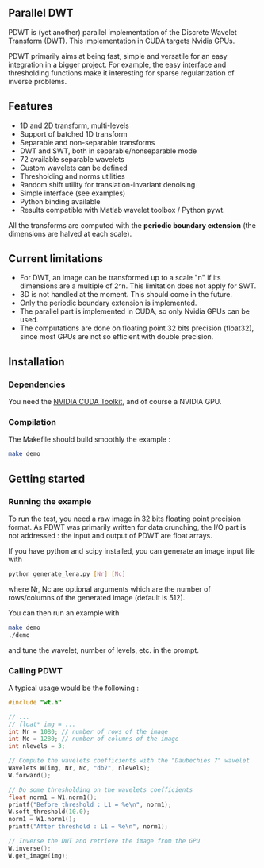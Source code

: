 ## Parallel DWT

PDWT is (yet another) parallel implementation of the Discrete Wavelet Transform (DWT).
This implementation in CUDA targets Nvidia GPUs.

PDWT primarily aims at being fast, simple and versatile for an easy integration in a bigger project.
For example, the easy interface and thresholding functions make it interesting for sparse regularization of inverse problems.


## Features

* 1D and 2D transform, multi-levels
* Support of batched 1D transform
* Separable and non-separable transforms
* DWT and SWT, both in separable/nonseparable mode
* 72 available separable wavelets
* Custom wavelets can be defined
* Thresholding and norms utilities
* Random shift utility for translation-invariant denoising
* Simple interface (see examples)
* Python binding available
* Results compatible with Matlab wavelet toolbox / Python pywt.

All the transforms are computed with the **periodic boundary extension** (the dimensions are halved at each scale).

## Current limitations

* For DWT, an image can be transformed up to a scale "n" if its dimensions are a multiple of 2^n. This limitation does not apply for SWT.
* 3D is not handled at the moment. This should come in the future.
* Only the periodic boundary extension is implemented.
* The parallel part is implemented in CUDA, so only Nvidia GPUs can be used.
* The computations are done on floating point 32 bits precision (float32), since most GPUs are not so efficient with double precision.


## Installation

### Dependencies

You need the [NVIDIA CUDA Toolkit](https://developer.nvidia.com/cuda-toolkit), and of course a NVIDIA GPU.

### Compilation

The Makefile should build smoothly the example :

```bash
make demo
```


## Getting started

### Running the example

To run the test, you need a raw image in 32 bits floating point precision format.
As PDWT was primarily written for data crunching, the I/O part is not addressed : the input and output of PDWT are float arrays.

If you have python and scipy installed, you can generate an image input file with

```bash
python generate_lena.py [Nr] [Nc]
```
where Nr, Nc are optional arguments which are the number of rows/columns of the generated image (default is 512).

You can then run an example with

```bash
make demo
./demo
```

and tune the wavelet, number of levels, etc. in the prompt.


### Calling PDWT

A typical usage would be the following :

```C
#include "wt.h"

// ...
// float* img = ...
int Nr = 1080; // number of rows of the image
int Nc = 1280; // number of columns of the image
int nlevels = 3;

// Compute the wavelets coefficients with the "Daubechies 7" wavelet
Wavelets W(img, Nr, Nc, "db7", nlevels);
W.forward();

// Do some thresholding on the wavelets coefficients
float norm1 = W1.norm1();
printf("Before threshold : L1 = %e\n", norm1);
W.soft_threshold(10.0);
norm1 = W1.norm1();
printf("After threshold : L1 = %e\n", norm1);

// Inverse the DWT and retrieve the image from the GPU
W.inverse();
W.get_image(img);
```



